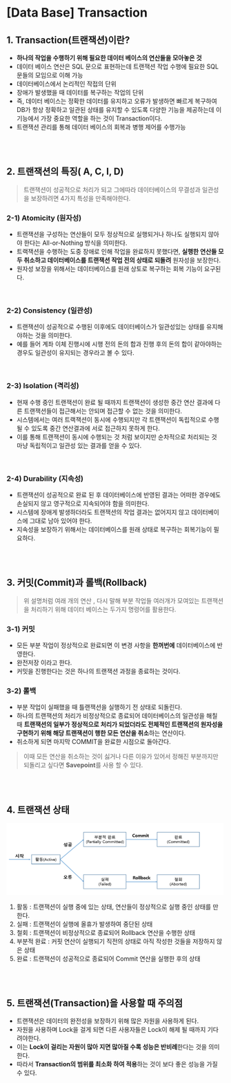 # [Data Base] Transaction

## 1. Transaction(트랜잭션)이란?

- <strong>하나의 작업을 수행하기 위해 필요한 데이터 베이스의 연산들을 모아놓은 것</strong>
- 데이터 베이스 연산은 SQL 문으로 표현하는데 트랜잭션 작업 수행에 필요한 SQL 문들의 모임으로 이해 가능
- 데이터베이스에서 논리적인 작접의 단위
- 장애가 발생했을 때 데이터를 복구하는 작업의 단위
- 즉, 데이터 베이스는 정확한 데이터를 유지하고 오류가 발생하면 빠르게 복구하여 DB가 항상 정확하고 일관된 상태를 유지할 수 있도록 다양한 기능을 제공하는데 이 기능에서 가장 중요한 역할을 하는 것이 Transaction이다.  
- 트랜잭션 관리를 통해 데이터 베이스의 회복과 병행 제어를 수행가능

<br>

<br>

## 2. 트랜잭션의 특징( A, C, I, D)

> 트랜잭션이 성공적으로 처리가 되고 그에따라 데이터베이스의 무결성과 일관성을 보장하려면 4가지 특성을 만족해야한다. 

### 2-1) **A**tomicity (원자성)

- 트랜잭션을 구성하는 연산들이 모두 정상적으로 실행되거나 하나도 실행되지 않아야 한다는 All-or-Nothing 방식을 의미한다. 
- 트랙잭션을 수행하는 도중 장애로 인해 작업을 완료하지 못했다면, <strong>실행한 연산들 모두 취소하고 데이터베이스를 트랜잭션 작업 전의 상태로 되돌려</strong> 원자성을 보장한다. 
- 원자성 보장을 위해서는 데이터베이스를 원래 상토로 복구하는 회복 기능이 요구된다.

<br>

### 2-2) **C**onsistency (일관성)

- 트랜잭션이 성공적으로 수행된 이후에도 데이터베이스가 일관성있는 상태를 유지해야하는 것을 의미한다. 
- 예를 들어 계좌 이체 진행시에 시행 전의 돈의 합과 진행 후의 돈의 합이 같아야하는 경우도 일관성이 유지되는 경우라고 볼 수 있다. 

<br>

### 2-3) **I**solation (격리성)

- 현재 수행 중인 트랜잭션이 완료 될 때까지 트랜잭션이 생성한 중간 연산 결과에 다른 트랜잭션들이 접근해서는 안되며 접근할 수 없는 것을 의미한다. 
- 시스템에서는 여러 트랙잭션이 동시에 수행되지만 각 트랜잭션이 독립적으로 수행될 수 있도록 중간 연산결과에 서로 접근하지 못하게 한다. 
- 이를 통해 트랜잭션이 동시에 수행되는 것 처럼 보이지만 순차적으로 처리되는 것 마냥 독립적이고 일관성 있는 결과를 얻을 수 있다. 

<br>

 ### 2-4) **D**urability (지속성)

- 트랜잭션이 성공적으로 완료 된 후 데이터베이스에 반영된 결과는 어떠한 경우에도 손실되지 않고 영구적으로 지속되어야 함을 의미한다.
- 시스템에 장애게 발생하더라도 트랜잭션의 작업 결과는 없어지지 않고 데이터베이스에 그대로 남아 있어야 한다. 
- 지속성을 보장하기 위해서는 데이터베이스를 원래 상태로 복구하는 회복기능이 필요하다. 

<br>

<br>

## 3. 커밋(Commit)과 롤백(Rollback)

> 위  설명처럼 여래 개의 연산 , 다시 말해 부분 작업들 여러개가 모여있는 트랜잭션을 처리하기 위해 데이터 베이스는 두가지 명령어를 활용한다. 

### 3-1) 커밋

- 모든 부분 작업이 정상적으로 완료되면 이 변경 사항을 <strong>한꺼번에</strong> 데이터베이스에 반영한다. 
- 완전저장 이라고 한다. 
- 커밋을 진행한다는 것은 하나의 트랜잭션 과정을 종료하는 것이다. 

### 3-2) 롤백

- 부분 작업이 실패했을 때 틀랜잭션을 실행하기 전 상태로 되돌린다. 
- 하나의 트랜잭션의 처리가 비정상적으로 종료되어 데이터베이스의 일관성을 해칠 때 <strong>트랜잭션의 일부가 정상적으로 처리가 되었더라도 전체적인 트랜잭션의 원자성을 구현하기 위해 해당 트랜잭션이 행한 모든 연산을 취소</strong>하는 연산이다. 
- 취소하게 되면 마지막 COMMIT을 완료한 시점으로 돌아간다. 

> 이때 모든 연산을 취소하는 것이 싫거나 다른 이유가 있어서 정해진 부분까지만 되돌리고 싶다면 <strong>Savepoint</strong>를 사용 할 수 있다.

 <br>

<br>

## 4. 트랜잭션 상태 

![image-20211031181421567]([DataBase]Transaction.assets/image-20211031181421567.png)

1. 활동 : 트랜잭션이 실행 중에 있는 상태, 연산들이 정상적으로 실행 중인 상태를 만한다. 
2. 실패 : 트랜잭션이 실행에 올휴가 발생하여 중단된 상태
3. 철회 : 트랜잭션이 비정상적으로 종료되어 Rollback 연산을 수행한 상태
4. 부분적 완료 : 커핏 연산이 실행되기 직전의 상태로 아직 작성한 것들을 저장하지 않은 상태
5. 완료 : 트랜잭션이 성공적으로 종료되어 Commit 연산을 실행한 후의 상태



<br>

<br>

## 5. 트랜잭션(Transaction)을 사용할 때 주의점

- 트랜잭션은 데이터의 완전성을 보장하기 위해 많은 자원을 사용하게 된다. 
- 자원을 사용하며 Lock을 걸게 되면 다른 사용자들은  Lock이 해제 될 때까지 기다려야한다. 
- 이는 <strong>Lock이 걸리는 자원이 많아 지면 많아질 수록 성능은 반비례</strong>한다는 것을 의미한다. 
- 따라서 <strong>Transaction의 범위를 최소화 하여 적용</strong>하는 것이 보다 좋은 성능을 가질 수 있다. 











